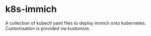 # k8s-immich

A collection of kubectl yaml files to deploy immich onto kubernetes. Customisation is provided via kustomize.